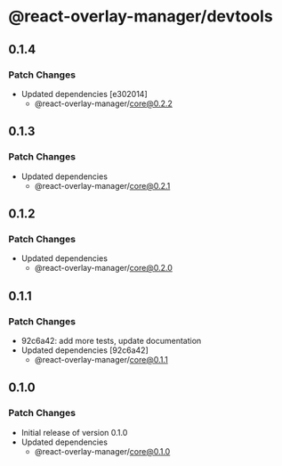 # @react-overlay-manager/devtools

## 0.1.4

### Patch Changes

- Updated dependencies [e302014]
  - @react-overlay-manager/core@0.2.2

## 0.1.3

### Patch Changes

- Updated dependencies
  - @react-overlay-manager/core@0.2.1

## 0.1.2

### Patch Changes

- Updated dependencies
  - @react-overlay-manager/core@0.2.0

## 0.1.1

### Patch Changes

- 92c6a42: add more tests, update documentation
- Updated dependencies [92c6a42]
  - @react-overlay-manager/core@0.1.1

## 0.1.0

### Patch Changes

- Initial release of version 0.1.0
- Updated dependencies
  - @react-overlay-manager/core@0.1.0
